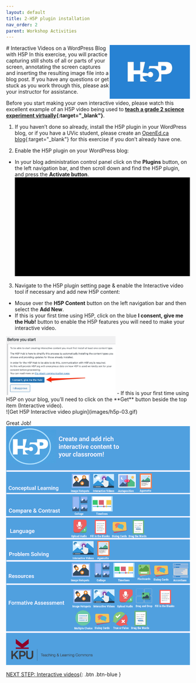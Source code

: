 ```yaml
---
layout: default
title: 2-H5P plugin installation 
nav_order: 2
parent: Workshop Activities
---
```

<img src="images/h5p.png" style="float:right;width:220px" alt="H5P logo"> 
# Interactive Videos on a WordPress Blog with H5P
In this exercise, you will practice capturing still shots of all or parts of your screen, annotating the screen captures and inserting the resulting image file into a blog post. If you have any questions or get stuck as you work through this, please ask your instructor for assistance.

Before you start making your own interactive video, please watch this excellent example of an H5P video being used to **[teach a grade 2 science experiment virtually](https://brittanyseducblog.opened.ca/2020/10/03/science-demonstration-video){:target="_blank"}**.

1. If you haven’t done so already, install the H5P plugin in your WordPress blog, or if you have a UVic student, please create an [OpenEd.ca blog](https://opened.ca/get-started/){:target="_blank"} for this exercise if you don’t already have one.

2. Enable the H5P plugin on your WordPress blog:
- In your blog administration control panel click on the **Plugins** button, on the left navigation bar, and then scroll down and find the H5P plugin, and press the **Activate button**.<br>
![Activate H5P plugin](images/h5p-01.gif)

3. Navigate to the H5P plugin setting page & enable the Interactive video tool if necessary and add new H5P content:
- Mouse over the **H5P Content** button on the left navigation bar and then select the **Add New**.
- If this is your first time using H5P, click on the blue **I consent, give me the Hub!** button to enable the H5P features you will need to make your interactive video.<br>
<img src="images/h5p-02.png" style="width:300px">
- If this is your first time using H5P on your blog, you’ll need to click on the **Get** button beside the top item (Interactive video).<br>
![Get H5P Interactive video plugin](images/h5p-03.gif)

Great Job!<br>
![H5P poster of tools](images/h5p-08.png)<br>

[NEXT STEP: Interactive videos](interactive-videos.html){: .btn .btn-blue }<br>
